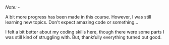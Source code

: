 *Note: -*

A bit more progress has been made in this course. However, I was still learning new topics. Don't expect amazing code or something...

I felt a bit better about my coding skills here, though there were some parts I was still kind of struggling with. But, thankfully everything turned out good.
